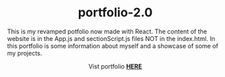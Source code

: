 <h1 align="center">portfolio-2.0</h1>

<p>This is my revamped potfolio now made with React. The content of the website is in the App.js and sectionScript.js files NOT in the index.html. In this portfolio is some information about myself and a showcase of some of my projects.</p>
<p align="center">Vist portfolio <a href="https://charlijj.github.io/portfolio-2.0/"><b>HERE</b></p>
